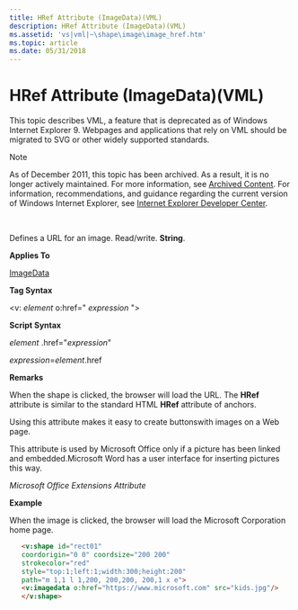 ```yaml
---
title: HRef Attribute (ImageData)(VML)
description: HRef Attribute (ImageData)(VML)
ms.assetid: 'vs|vml|~\shape\image\image_href.htm'
ms.topic: article
ms.date: 05/31/2018
---
```


# HRef Attribute (ImageData)(VML)

This topic describes VML, a feature that is deprecated as of Windows Internet Explorer 9. Webpages and applications that rely on VML should be migrated to SVG or other widely supported standards.

> [!Note]  
> As of December 2011, this topic has been archived. As a result, it is no longer actively maintained. For more information, see [Archived Content](https://docs.microsoft.com/previous-versions/windows/internet-explorer/ie-developer/). For information, recommendations, and guidance regarding the current version of Windows Internet Explorer, see [Internet Explorer Developer Center](https://msdn.microsoft.com/ie/).

 

Defines a URL for an image. Read/write. **String**.

**Applies To**

[ImageData](msdn-online-vml-imagedata-element.md)

**Tag Syntax**

<v: *element* o:href=" *expression* ">

**Script Syntax**

*element* .href="*expression*"

*expression*=*element*.href

**Remarks**

When the shape is clicked, the browser will load the URL. The **HRef** attribute is similar to the standard HTML **HRef** attribute of anchors.

Using this attribute makes it easy to create buttonswith images on a Web page.

This attribute is used by Microsoft Office only if a picture has been linked and embedded.Microsoft Word has a user interface for inserting pictures this way.

*Microsoft Office Extensions Attribute*

**Example**

When the image is clicked, the browser will load the Microsoft Corporation home page.


```HTML
   <v:shape id="rect01"
   coordorigin="0 0" coordsize="200 200"
   strokecolor="red"
   style="top:1;left:1;width:300;height:200"
   path="m 1,1 l 1,200, 200,200, 200,1 x e">
   <v:imagedata o:href="https://www.microsoft.com" src="kids.jpg"/>
   </v:shape>
```



 

 




